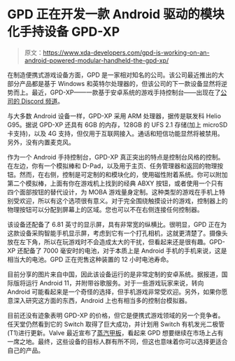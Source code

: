 # GPD 正在开发一款 Android 驱动的模块化手持设备 GPD-XP

> 原文：<https://www.xda-developers.com/gpd-is-working-on-an-android-powered-modular-handheld-the-gpd-xp/>

在制造便携式游戏设备方面，GPD 是一家相对知名的公司。该公司最近推出的大部分产品都是基于 Windows 和英特尔处理器的，但该公司的下一款设备显然将逆势而上。最近，GPD-XP——一款基于安卓系统的游戏手持控制台——出现在了[公司的 Discord 频道](https://discord.com/invite/FzEsh3k)。

与大多数 Android 设备一样，GPD-XP 采用 ARM 处理器，据传是联发科 Helio G95。据说 GPD-XP 还具有 6GB 的内存，128GB 的 UFS 2.1 存储(加上 microSD 卡支持)，以及 4G 支持，但仅用于互联网接入。通话和短信功能显然将被禁用。另外，没有内置麦克风。

作为一个 Android 手持控制台，GPD-XP 真正突出的特点是控制台风格的控制。在左边，你有一个模拟棒和 D-Pad，以及用于主页、任务管理器和返回的物理按钮。然而，在右侧，控制是可定制的和模块化的，使用磁性附着系统。你可以附加第二个模拟棒，上面有你在游戏机上找到的经典 ABXY 按钮，或者使用一个只有四个面部按钮的替代设计，为 MOBA 游戏量身定制。这种类型的游戏在手机上特别受欢迎，所以有这个选项很有意义。对于完全围绕触摸设计的游戏，控制器上的物理按钮可以分配到屏幕上的区域。您也可以不在右侧连接任何控制器。

该设备还配备了 6.81 英寸的显示屏，具有非常宽的纵横比。很明显，GPD 正在为这款设备采购智能手机显示屏，考虑到它有一个打孔相机，这就更清楚了。摄像头放在左下角，所以在玩游戏时不会造成太大的干扰，但看起来还是很有趣。GPD-XP 还配备了 7000 毫安时的电池，对于本质上是 Android 手机的手机来说，这是相当大的电池。GPD 正在兜售这种装置的 12 小时电池寿命。

目前分享的图片来自中国，因此该设备运行的是非常定制的安卓系统。据报道，国际版将运行 Android 11，并附带谷歌服务。对于一些游戏玩家来说，转向 Android 可能看起来是一个奇怪的选择，但手机游戏非常受欢迎。另外，如果你愿意深入研究这方面的东西，Android 上也有相当多的控制台模拟器。

目前还没有迹象表明 GPD-XP 的价格，但它是便携式游戏领域的另一个竞争者。任天堂仍然看到它的 Switch 取得了巨大成功，并计划用 Switch 有机发光二极管(T1)进行更新。Valve 最近宣布了[蒸汽甲板](https://www.xda-developers.com/valves-steamdeck-is-a-switch-like-gaming-pc-starting-at-399/)，看起来 GPD 想要继续在市场上占有一席之地。最终，这些设备的目标人群有所不同，但这也意味着你可以选择更适合自己的产品。